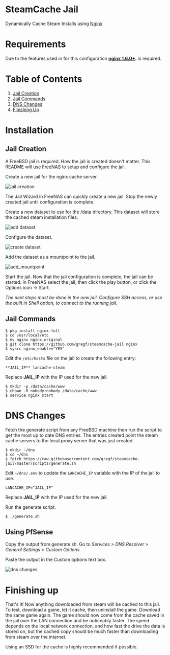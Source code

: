 # SteamCache Jail
Dynamically Cache Steam Installs using [Nginx](http://nginx.org/)

# Requirements
Due to the features used in for this configuration **[nginx 1.6.0+](http://nginx.org/).**
is required.

# Table of Contents

1. <a href="#jail-creation">Jail Creation</a>
2. <a href="#jail-commands">Jail Commands</a>
3. <a href="#dns-changes">DNS Changes</a>
4. <a href="#finishing-up">Finishing Up</a>

# Installation

## Jail Creation

A FreeBSD jail is required. How the jail is created doesn't matter. This
README will use [FreeNAS](https://www.freenas.org/) to setup and
configure the jail.

Create a new jail for the nginx cache server.

![jail creation](https://raw.githubusercontent.com/gregf/steamcache-jail/master/imgs/create_jail.png)

The Jail Wizard in FreeNAS can quickly create a new jail. Stop the newly
created jail until configuration is complete.

Create a new dataset to use for the /data directory. This dataset will
store the cached steam installation files.

![add dataset](https://raw.githubusercontent.com/gregf/steamcache-jail/master/imgs/add_dataset.png)

Configure the dataset.

![create dataset](https://raw.githubusercontent.com/gregf/steamcache-jail/master/imgs/create_dataset.png)

Add the dataset as a mountpoint to the jail.

![add_mountpoint](https://raw.githubusercontent.com/gregf/steamcache-jail/master/imgs/add_mountpoint.png)

Start the jail. Now that the jail configuration is complete, the jail can
be started. In FreeNAS select the jail, then click the play button, or
click the Options icon -> Start.

_The next steps must be done in the new jail. Configure SSH access, or use
the built in Shell option, to connect to the running jail._

## Jail Commands

```
$ pkg install nginx-full
$ cd /usr/local/etc
$ mv nginx nginx_original
$ git clone https://github.com/gregf/steamcache-jail nginx
$ sysrc nginx_enable="YES"
```

Edit the `/etc/hosts` file on the jail to create the following entry:

`**JAIL_IP** lancache-steam`

Replace **JAIL_IP** with the IP used for the new jail.

```
$ mkdir -p /data/cache/www
$ chown -R nobody:nobody /data/cache/www
$ service nginx start
```

# DNS Changes

Fetch the generate script from any FreeBSD machine then run the script to
get the most up to date DNS entries. The entries created point the steam
cache servers to the local proxy server that was just created.

```
$ mkdir ~/dns
$ cd ~/dns
$ fetch https://raw.githubusercontent.com/gregf/steamcache-jail/master/scripts/generate.sh
```

Edit `~/dns/.env` to update the `LANCACHE_IP` variable with the IP of the
jail to use.

```
LANCACHE_IP="JAIL_IP"
```

Replace **JAIL_IP** with the IP used for the new jail.

Run the generate script.

```
$ ./generate.sh
```

## Using PfSense
Copy the output from generate.sh.
Go to _Services > DNS Resolver > General Settings > Custom Options_

Paste the output in the Custom options text box.

![dns changes](https://raw.githubusercontent.com/gregf/steamcache-jail/master/imgs/dns.png)

# Finishing up

That's it! Now anything downloaded from steam will be cached to this jail.
To test, download a game, let it cache, then uninstall the game. Download
the same game again. The game should now come from the cache saved in the
jail over the LAN connection and be noticeably faster. The speed depends
on the local network connection, and how fast the drive the data is
stored on, but the cached copy should be much faster than downloading
from steam over the internet.

Using an SSD for the cache is highly recommended if possible.
